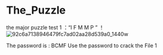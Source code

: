 # The_Puzzle
the major puzzle test 1 ：“I F M M P ” ！
![92c6a7138946479fc7ad02aa28d539a0_1440w](https://user-images.githubusercontent.com/45359374/135966462-2ce027cf-6df7-4093-94e8-a1a7b459a84b.png)

The password is : BCMF
Use the password to crack the File 1
